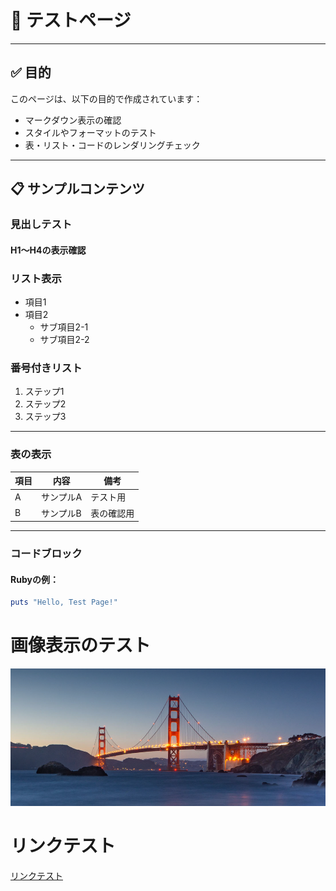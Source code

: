 # 🧪 テストページ

---

## ✅ 目的

このページは、以下の目的で作成されています：

- マークダウン表示の確認
- スタイルやフォーマットのテスト
- 表・リスト・コードのレンダリングチェック

---

## 📋 サンプルコンテンツ

### 見出しテスト

#### H1〜H4の表示確認

### リスト表示

- 項目1
- 項目2
    - サブ項目2-1
    - サブ項目2-2

### 番号付きリスト

1. ステップ1
2. ステップ2
3. ステップ3

---

### 表の表示

| 項目 | 内容       | 備考           |
|------|------------|----------------|
| A    | サンプルA  | テスト用       |
| B    | サンプルB  | 表の確認用     |

---

### コードブロック

#### Rubyの例：

```ruby
puts "Hello, Test Page!"
```

# 画像表示のテスト
![テスト画像](images/test_1.png)

# リンクテスト
[リンクテスト](https://www.google.co.jp/ "リンクテスト")
